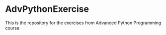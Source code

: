 # AdvPythonExercise
This is the repository for the exercises from Advanced Python Programming course
